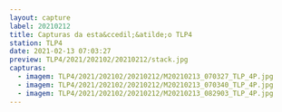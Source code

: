 ```yaml
---
layout: capture
label: 20210212
title: Capturas da esta&ccedil;&atilde;o TLP4
station: TLP4
date: 2021-02-13 07:03:27
preview: TLP4/2021/202102/20210212/stack.jpg
capturas:
  - imagem: TLP4/2021/202102/20210212/M20210213_070327_TLP_4P.jpg
  - imagem: TLP4/2021/202102/20210212/M20210213_070340_TLP_4P.jpg
  - imagem: TLP4/2021/202102/20210212/M20210213_082903_TLP_4P.jpg
---
```

